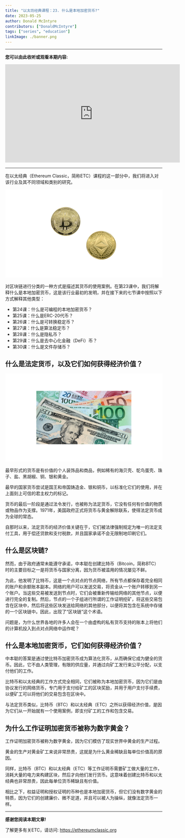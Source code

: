 ```yaml
---
title: "以太坊经典课程：23. 什么是本地加密货币?"
date: 2023-05-25
author: Donald McIntyre
contributors: ["DonaldMcIntyre"]
tags: ["series", "education"]
linkImage: ./banner.png
---
```


---
**您可以由此收听或观看本期内容:**

<iframe width="560" height="315" src="https://www.youtube.com/embed/BJrSEcP1ccg" title="YouTube video player" frameborder="0" allow="accelerometer; autoplay; clipboard-write; encrypted-media; gyroscope; picture-in-picture; web-share" allowfullscreen></iframe>

---

在以太经典（Ethereum Classic，简称ETC）课程的这一部分中，我们将进入对该行业及其不同领域和类别的研究。

![BTC和ETC皆为本地加密货币](./1.png)

对区块链进行分类的一种方式是描述其货币的使用案例。在第23课中，我们将解释什么是本地加密货币，这是该行业最初的发明，并在接下来的七节课中按照以下方式解释其他类型：

- 第24课：什么是可编程的本地加密货币？
- 第25课：什么是ERC-20代币？
- 第26课：什么是可转换稳定币？
- 第27课：什么是算法稳定币？
- 第28课：什么是隐私币？
- 第29课：什么是去中心化金融（DeFi）币？
- 第30课：什么是文件存储币？

## 什么是法定货币，以及它们如何获得经济价值？

![法币是由政府无偿发行的](./2.png)

最早形式的货币是有价值的个人装饰品和商品，例如稀有的海贝壳、鸵鸟蛋壳、珠子、盐、黑胡椒、铜、银和黄金。

最早的国家货币尝试是国王和帝国铸造金、银和铜币，以标准化它们的使用，并在上面刻上可信的君主权力的标记。

货币的最后一阶段是通过法令发行，也被称为法定货币，它没有任何有价值的物质或物品作为支撑。1971年，美国政府正式将货币与黄金解除联系，使得法定货币成为全球的常态。

自那时以来，法定货币的经济价值关键在于，它们被法律强制规定为唯一的法定支付工具，用于偿还贷款和支付税款，并且国家承诺不会无限制地印刷它们。

## 什么是区块链?

然而，由于政府通常未能遵守承诺，中本聪在创建比特币（Bitcoin，简称BTC）时的主要目标之一是将货币与国家分离，因为货币被滥用的情况屡见不鲜。

为此，他发明了比特币，这是一个点对点的节点网络，所有节点都保存着完全相同的账户和余额账本副本。网络的用户可以发送交易，将资金从一个账户转移到另一个账户。当这些交易被发送到节点时，它们会被重新传输给网络的其他节点，以便进行完全的复制。然后，节点的一个子组进行所谓的工作证明挖矿，将这些交易包含在区块中，然后将这些区块发送给网络的其他部分，以便将其包含在系统中存储的一个区块链中。因此，出现了“区块链”这个术语。

问题是，为什么世界各地的许多人会在一个由虚构的私有货币支持的账本上将他们的计算机投入到点对点网络中运作呢？

## 什么是本地加密货币，它们如何获得经济价值？

中本聪的答案是通过使比特币加密货币成为算法化货币，从而确保它成为健全的货币。因此，它不由人类管理，有限的供应量，并通过向矿工发行来公平分配，以支付他们的工作。

比特币和以太经典的工作方式完全相同，它们被称为本地加密货币，因为它们是由协议发行的网络货币，专门用于支付给矿工的区块奖励，并用于用户支付手续费，以便矿工可以将他们的交易包含在区块中。

与法定货币类似，比特币（BTC）和以太经典（ETC）之所以获得经济价值，是因为它们从一开始就有一个使用案例，即支付矿工的工作和包含交易。

## 为什么工作证明加密货币被称为数字黄金？

工作证明加密货币被称为数字黄金，因为它们模仿了现实世界中黄金的生产过程。

黄金的生产对黄金矿工来说非常昂贵，这就是为什么黄金稀缺且每单位价值高的原因。

同样，比特币（BTC）和以太经典（ETC）等工作证明币需要矿工做大量的工作，消耗大量的电力来构建区块，然后才向他们发行货币。这意味着创建比特币和以太经典也非常昂贵，因此每单位货币稀缺且有价值。

相比之下，权益证明和授权证明的币种也是本地加密货币，但它们没有数字黄金的特质，因为它们的创建廉价、微不足道，并且可以被人为操纵，就像法定货币一样。

---

**感谢您阅读本期文章!**

了解更多有关ETC，请访问: https://ethereumclassic.org

